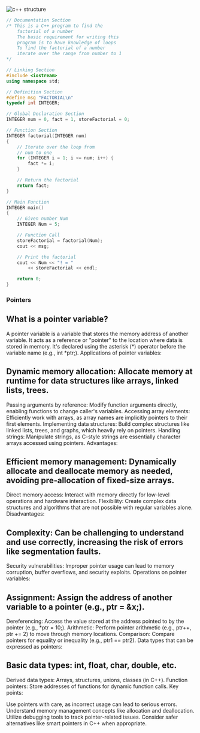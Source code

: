 ![c++ structure](https://media.geeksforgeeks.org/wp-content/uploads/20201028224032/BasicStructureOfCProgram.png)

```cpp
// Documentation Section
/* This is a C++ program to find the
	factorial of a number
	The basic requirement for writing this
	program is to have knowledge of loops
	To find the factorial of a number
	iterate over the range from number to 1
*/

// Linking Section
#include <iostream>
using namespace std;

// Definition Section
#define msg "FACTORIAL\n"
typedef int INTEGER;

// Global Declaration Section
INTEGER num = 0, fact = 1, storeFactorial = 0;

// Function Section
INTEGER factorial(INTEGER num)
{
	// Iterate over the loop from
	// num to one
	for (INTEGER i = 1; i <= num; i++) {
		fact *= i;
	}

	// Return the factorial
	return fact;
}

// Main Function
INTEGER main()
{
	// Given number Num
	INTEGER Num = 5;

	// Function Call
	storeFactorial = factorial(Num);
	cout << msg;

	// Print the factorial
	cout << Num << "! = "
		<< storeFactorial << endl;

	return 0;
}

```

### Pointers

## What is a pointer variable?

A pointer variable is a variable that stores the memory address of another variable.
It acts as a reference or "pointer" to the location where data is stored in memory.
It's declared using the asterisk (*) operator before the variable name (e.g., int *ptr;).
Applications of pointer variables:

## Dynamic memory allocation: Allocate memory at runtime for data structures like arrays, linked lists, trees.
Passing arguments by reference: Modify function arguments directly, enabling functions to change caller's variables.
Accessing array elements: Efficiently work with arrays, as array names are implicitly pointers to their first elements.
Implementing data structures: Build complex structures like linked lists, trees, and graphs, which heavily rely on pointers.
Handling strings: Manipulate strings, as C-style strings are essentially character arrays accessed using pointers.
Advantages:

## Efficient memory management: Dynamically allocate and deallocate memory as needed, avoiding pre-allocation of fixed-size arrays.
Direct memory access: Interact with memory directly for low-level operations and hardware interaction.
Flexibility: Create complex data structures and algorithms that are not possible with regular variables alone.
Disadvantages:

## Complexity: Can be challenging to understand and use correctly, increasing the risk of errors like segmentation faults.
Security vulnerabilities: Improper pointer usage can lead to memory corruption, buffer overflows, and security exploits.
Operations on pointer variables:

## Assignment: Assign the address of another variable to a pointer (e.g., ptr = &x;).
Dereferencing: Access the value stored at the address pointed to by the pointer (e.g., *ptr = 10;).
Arithmetic: Perform pointer arithmetic (e.g., ptr++, ptr += 2) to move through memory locations.
Comparison: Compare pointers for equality or inequality (e.g., ptr1 == ptr2).
Data types that can be expressed as pointers:

## Basic data types: int, float, char, double, etc.
Derived data types: Arrays, structures, unions, classes (in C++).
Function pointers: Store addresses of functions for dynamic function calls.
Key points:

Use pointers with care, as incorrect usage can lead to serious errors.
Understand memory management concepts like allocation and deallocation.
Utilize debugging tools to track pointer-related issues.
Consider safer alternatives like smart pointers in C++ when appropriate.
